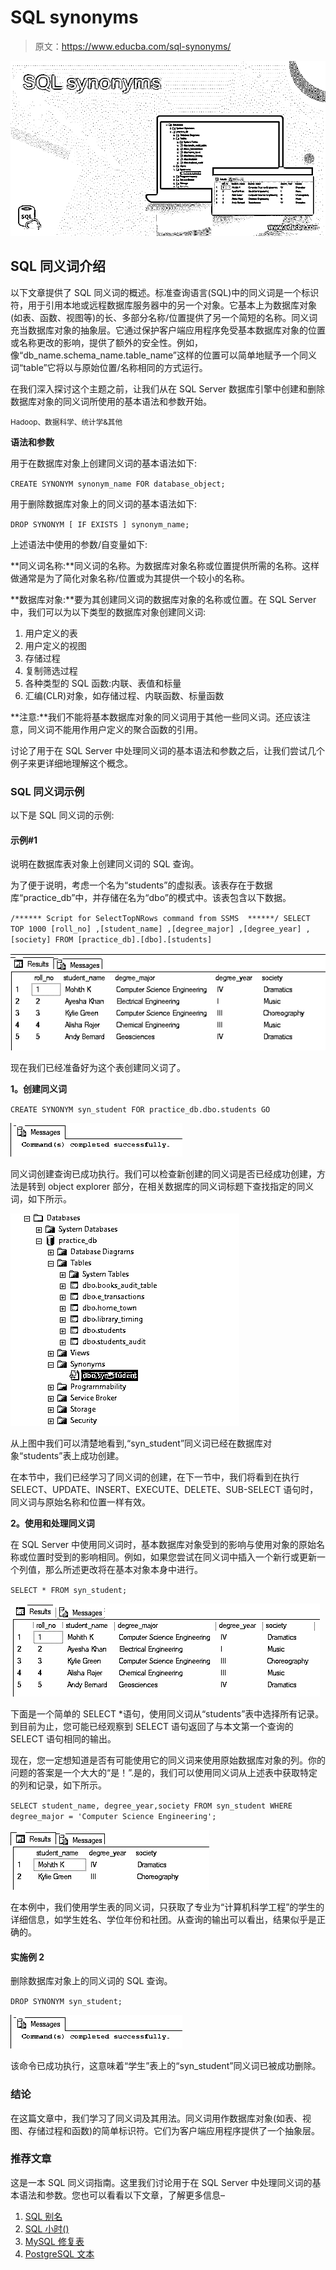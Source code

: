 # SQL synonyms

> 原文：<https://www.educba.com/sql-synonyms/>

![SQL synonyms](img/ba18af575a9deb136071ea59cdbcf119.png)



## SQL 同义词介绍

以下文章提供了 SQL 同义词的概述。标准查询语言(SQL)中的同义词是一个标识符，用于引用本地或远程数据库服务器中的另一个对象。它基本上为数据库对象(如表、函数、视图等)的长、多部分名称/位置提供了另一个简短的名称。同义词充当数据库对象的抽象层。它通过保护客户端应用程序免受基本数据库对象的位置或名称更改的影响，提供了额外的安全性。例如，像“db_name.schema_name.table_name”这样的位置可以简单地赋予一个同义词“table”它将以与原始位置/名称相同的方式运行。

在我们深入探讨这个主题之前，让我们从在 SQL Server 数据库引擎中创建和删除数据库对象的同义词所使用的基本语法和参数开始。

<small>Hadoop、数据科学、统计学&其他</small>

**语法和参数**

用于在数据库对象上创建同义词的基本语法如下:

`CREATE SYNONYM synonym_name FOR database_object;`

用于删除数据库对象上的同义词的基本语法如下:

`DROP SYNONYM [ IF EXISTS ] synonym_name;`

上述语法中使用的参数/自变量如下:

**同义词名称:**同义词的名称。为数据库对象名称或位置提供所需的名称。这样做通常是为了简化对象名称/位置或为其提供一个较小的名称。

**数据库对象:**要为其创建同义词的数据库对象的名称或位置。在 SQL Server 中，我们可以为以下类型的数据库对象创建同义词:

1.  用户定义的表
2.  用户定义的视图
3.  存储过程
4.  复制筛选过程
5.  各种类型的 SQL 函数:内联、表值和标量
6.  汇编(CLR)对象，如存储过程、内联函数、标量函数

**注意:**我们不能将基本数据库对象的同义词用于其他一些同义词。还应该注意，同义词不能用作用户定义的聚合函数的引用。

讨论了用于在 SQL Server 中处理同义词的基本语法和参数之后，让我们尝试几个例子来更详细地理解这个概念。

### SQL 同义词示例

以下是 SQL 同义词的示例:

#### 示例#1

说明在数据库表对象上创建同义词的 SQL 查询。

为了便于说明，考虑一个名为“students”的虚拟表。该表存在于数据库“practice_db”中，并存储在名为“dbo”的模式中。该表包含以下数据。

`/****** Script for SelectTopNRows command from SSMS  ******/
SELECT TOP 1000 [roll_no] ,[student_name] ,[degree_major] ,[degree_year] ,[society] FROM [practice_db].[dbo].[students]`

![SQL synonyms output 1](img/69f6fc72ef3f86b9b5d3d17000d4a5c4.png)



现在我们已经准备好为这个表创建同义词了。

**1。创建同义词**

`CREATE SYNONYM syn_student
FOR practice_db.dbo.students
GO`

![SQL synonyms output 2](img/43c9f76b634c3ade9202c65746e4307e.png)



同义词创建查询已成功执行。我们可以检查新创建的同义词是否已经成功创建，方法是转到 object explorer 部分，在相关数据库的同义词标题下查找指定的同义词，如下所示。

![output 3](img/69561b534b540b3cc7ca445238c14184.png)



从上图中我们可以清楚地看到,“syn_student”同义词已经在数据库对象“students”表上成功创建。

在本节中，我们已经学习了同义词的创建，在下一节中，我们将看到在执行 SELECT、UPDATE、INSERT、EXECUTE、DELETE、SUB-SELECT 语句时，同义词与原始名称和位置一样有效。

**2。使用和处理同义词**

在 SQL Server 中使用同义词时，基本数据库对象受到的影响与使用对象的原始名称或位置时受到的影响相同。例如，如果您尝试在同义词中插入一个新行或更新一个列值，那么所述更改将在基本对象本身中进行。

`SELECT * FROM syn_student;`

![output 4](img/8ad209b457fa2b71697e7ffc56e7226c.png)



下面是一个简单的 SELECT *语句，使用同义词从“students”表中选择所有记录。到目前为止，您可能已经观察到 SELECT 语句返回了与本文第一个查询的 SELECT 语句相同的输出。

现在，您一定想知道是否有可能使用它的同义词来使用原始数据库对象的列。你的问题的答案是一个大大的“是！”.是的，我们可以使用同义词从上述表中获取特定的列和记录，如下所示。

`SELECT student_name, degree_year,society
FROM syn_student
WHERE degree_major = 'Computer Science Engineering';`

![output 5](img/777fae6678218fed11a4abab30af1a10.png)



在本例中，我们使用学生表的同义词，只获取了专业为“计算机科学工程”的学生的详细信息，如学生姓名、学位年份和社团。从查询的输出可以看出，结果似乎是正确的。

#### 实施例 2

删除数据库对象上的同义词的 SQL 查询。

`DROP SYNONYM syn_student;`

![output 6](img/7800d029310845d33cf0aa4908d6758c.png)



该命令已成功执行，这意味着“学生”表上的“syn_student”同义词已被成功删除。

### 结论

在这篇文章中，我们学习了同义词及其用法。同义词用作数据库对象(如表、视图、存储过程和函数)的简单标识符。它们为客户端应用程序提供了一个抽象层。

### 推荐文章

这是一本 SQL 同义词指南。这里我们讨论用于在 SQL Server 中处理同义词的基本语法和参数。您也可以看看以下文章，了解更多信息–

1.  [SQL 别名](https://www.educba.com/sql-alias/)
2.  [SQL 小时()](https://www.educba.com/sql-hour/)
3.  [MySQL 修复表](https://www.educba.com/mysql-repair-table/)
4.  [PostgreSQL 文本](https://www.educba.com/postgresql-text/)





